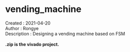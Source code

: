 # vending_machine<br />
Created : 2021-04-20 <br />
Author : Rongye<br />
Description : Designing a vending machine based on FSM<br />
<br />
**.zip is the vivado project.**
